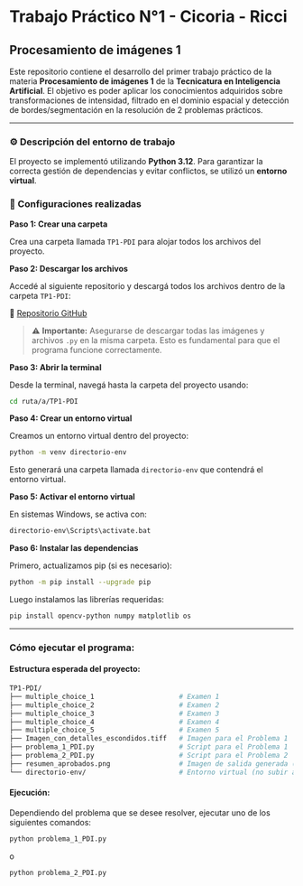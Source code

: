 # Trabajo Práctico N°1 - Cicoria - Ricci
## Procesamiento de imágenes 1
Este repositorio contiene el desarrollo del primer trabajo práctico de la materia **Procesamiento de imágenes 1** de la **Tecnicatura en Inteligencia Artificial**. El objetivo es poder aplicar los conocimientos adquiridos sobre transformaciones de intensidad, filtrado en el dominio espacial y detección de bordes/segmentación en la resolución de 2 problemas prácticos.

---
### ⚙️ Descripción del entorno de trabajo

El proyecto se implementó utilizando **Python 3.12**. Para garantizar la correcta gestión de dependencias y evitar conflictos, se utilizó un **entorno virtual**.

### 🔧 Configuraciones realizadas

**Paso 1: Crear una carpeta**

Crea una carpeta llamada `TP1-PDI` para alojar todos los archivos del proyecto.

**Paso 2: Descargar los archivos**

Accedé al siguiente repositorio y descargá todos los archivos dentro de la carpeta `TP1-PDI`:

🔗 [Repositorio GitHub](https://github.com/guillericci/TP1_PDI_CICORIA_RICCI)

> ⚠️ **Importante:** Asegurarse de descargar todas las imágenes y archivos `.py`  en la misma carpeta. Esto es fundamental para que el programa funcione correctamente.

**Paso 3: Abrir la terminal**

Desde la terminal, navegá hasta la carpeta del proyecto usando:

```bash
cd ruta/a/TP1-PDI
```

**Paso 4: Crear un entorno virtual**

Creamos un entorno virtual dentro del proyecto:
```bash
python -m venv directorio-env
```
Esto generará una carpeta llamada `directorio-env` que contendrá el entorno virtual.

**Paso 5: Activar el entorno virtual**

En sistemas Windows, se activa con:

```bash
directorio-env\Scripts\activate.bat
```

**Paso 6: Instalar las dependencias**

Primero, actualizamos pip (si es necesario):

```bash
python -m pip install --upgrade pip
```
Luego instalamos las librerías requeridas:

```bash
pip install opencv-python numpy matplotlib os
```
---
### Cómo ejecutar el programa: 

#### Estructura esperada del proyecto:

```bash
TP1-PDI/
├── multiple_choice_1                     # Examen 1
├── multiple_choice_2                     # Examen 2
├── multiple_choice_3                     # Examen 3
├── multiple_choice_4                     # Examen 4
├── multiple_choice_5                     # Examen 5
├── Imagen_con_detalles_escondidos.tiff   # Imagen para el Problema 1
├── problema_1_PDI.py                     # Script para el Problema 1
├── problema_2_PDI.py                     # Script para el Problema 2
├── resumen_aprobados.png                 # Imagen de salida generada (si se ejecuta el problema 2)
└── directorio-env/                       # Entorno virtual (no subir a GitHub)
````

#### Ejecución:

Dependiendo del problema que se desee resolver, ejecutar uno de los siguientes comandos:
```bash
python problema_1_PDI.py
```
o
```bash
python problema_2_PDI.py
```

